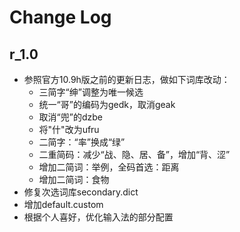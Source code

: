 # Change Log

## r_1.0

* 参照官方10.9h版之前的更新日志，做如下词库改动：
  * 三简字“绅”调整为唯一候选
  * 统一“哥”的编码为gedk，取消geak
  * 取消“兜”的dzbe
  * 将"什"改为ufru
  * 二简字：“率”换成“绿”
  * 二重简码：减少“战、隐、居、备”，增加“背、涩”
  * 增加二简词：举例，全码首选：距离
  * 增加二简词：食物
* 修复次选词库secondary.dict
* 增加default.custom
* 根据个人喜好，优化输入法的部分配置